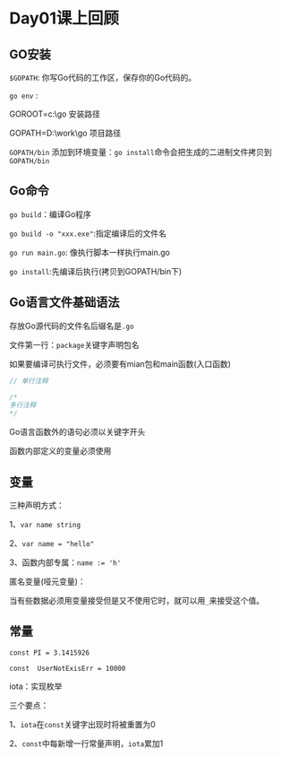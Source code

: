 # Day01课上回顾

## GO安装

`$GOPATH`: 你写Go代码的工作区，保存你的Go代码的。

`go env` : 

GOROOT=c:\go	安装路径

GOPATH=D:\work\go	项目路径

`GOPATH/bin` 添加到环境变量：`go install`命令会把生成的二进制文件拷贝到`GOPATH/bin`

## Go命令

`go build`：编译Go程序

`go build -o "xxx.exe"`:指定编译后的文件名

`go run main.go`: 像执行脚本一样执行main.go

`go install`:先编译后执行(拷贝到GOPATH/bin下)

## Go语言文件基础语法

存放Go源代码的文件名后缀名是`.go`

文件第一行：`package`关键字声明包名

如果要编译可执行文件，必须要有mian包和main函数(入口函数)

```go
// 单行注释

/*
多行注释
*/
```

Go语言函数外的语句必须以关键字开头

函数内部定义的变量必须使用

## 变量

三种声明方式：

1、`var name string`

2、`var name = "hello"`

3、函数内部专属：`name := 'h'`

匿名变量(哑元变量)：

当有些数据必须用变量接受但是又不使用它时，就可以用`_`来接受这个值。

## 常量

`const PI = 3.1415926`

`const  UserNotExisErr = 10000`

iota：实现枚举

三个要点：

1、`iota`在`const`关键字出现时将被重置为0

2、`const`中每新增一行常量声明，`iota`累加1





